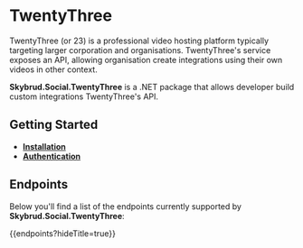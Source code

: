 # TwentyThree

TwentyThree (or 23) is a professional video hosting platform typically targeting larger corporation and organisations. TwentyThree's service exposes an API, allowing organisation create integrations using their own videos in other context.

**Skybrud.Social.TwentyThree** is a .NET package that allows developer build custom integrations TwentyThree's API.



## Getting Started

- [**Installation**](./installation.md)
- [**Authentication**](./authentication.md)



## Endpoints

Below you'll find a list of the endpoints currently supported by **Skybrud.Social.TwentyThree**:

{{endpoints?hideTitle=true}}